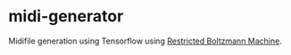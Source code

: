 # midi-generator

Midifile generation using Tensorflow using [Restricted Boltzmann Machine](http://deeplearning4j.org/restrictedboltzmannmachine.html).
